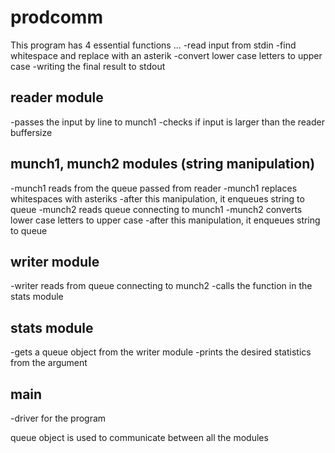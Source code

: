 # prodcomm

This program has 4 essential functions ... 
-read input from stdin
-find whitespace and replace with an asterik
-convert lower case letters to upper case
-writing the final result to stdout

## reader module
-passes the input by line to munch1
-checks if input is larger than the reader buffersize

## munch1, munch2 modules (string manipulation)
-munch1 reads from the queue passed from reader
-munch1 replaces whitespaces with asteriks
-after this manipulation, it enqueues string to queue
-munch2 reads queue connecting to munch1
-munch2 converts lower case letters to upper case
-after this manipulation, it enqueues string to queue

## writer module
-writer reads from queue connecting to munch2
-calls the function in the stats module

## stats module
-gets a queue object from the writer module
-prints the desired statistics from the argument

## main
-driver for the program

queue object is used to communicate between all the modules


